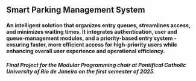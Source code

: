 ## **Smart Parking Management System**

#### An intelligent solution that organizes entry queues, streamlines access, and minimizes waiting times. It integrates authentication, user and queue-management modules, and a priority-based entry system - ensuring faster, more efficient access for high-priority users while enhancing overall user experience and operational efficiency.

##### Final Project for the Modular Programming chair at Pontifical Catholic University of Rio de Janeiro on the first semester of 2025.
